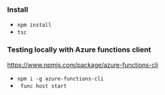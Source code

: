 ### Install
* ```npm install```
* ``` tsc ```

### Testing locally with Azure functions client
https://www.npmjs.com/package/azure-functions-cli

* ```npm i -g azure-functions-cli```
* ``` func host start```

